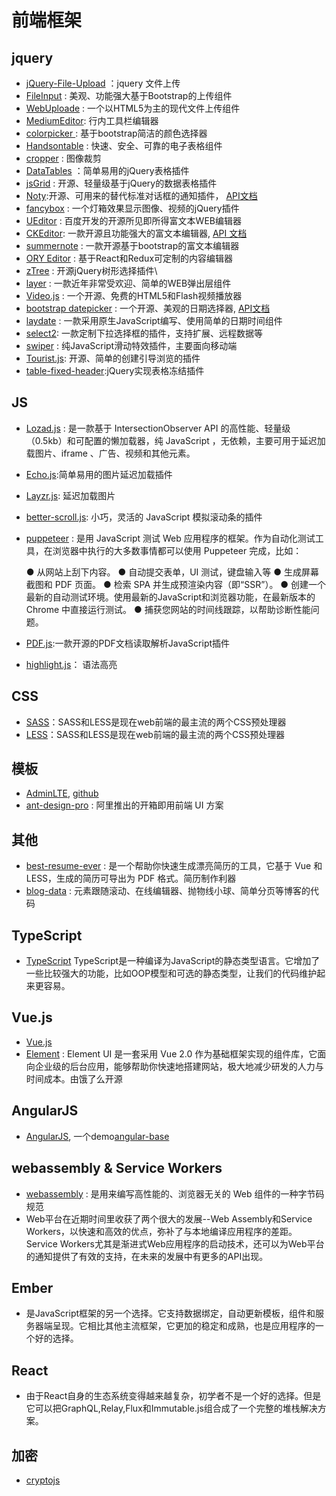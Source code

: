 # 前端框架

## jquery


- [jQuery-File-Upload](https://github.com/blueimp/jQuery-File-Upload)  ：jquery 文件上传
- [FileInput](http://plugins.krajee.com/file-input) : 美观、功能强大基于Bootstrap的上传组件
- [WebUploade](http://fex.baidu.com/webuploader/download.html) : 一个以HTML5为主的现代文件上传组件
- [MediumEditor](https://github.com/yabwe/medium-editor): 行内工具栏编辑器
- [colorpicker ](https://github.com/farbelous/bootstrap-colorpicker): 基于bootstrap简洁的颜色选择器
- [Handsontable](https://github.com/handsontable/handsontable) : 快速、安全、可靠的电子表格组件
- [cropper](https://github.com/fengyuanchen/cropper) : 图像裁剪
- [DataTables](https://github.com/DataTables/DataTables) ：简单易用的jQuery表格插件
- [jsGrid](https://github.com/tabalinas/jsgrid) : 开源、轻量级基于jQuery的数据表格插件
- [Noty](https://github.com/needim/noty):开源、可用来的替代标准对话框的通知插件， [API文档](https://ned.im/noty/)
- [fancybox](https://github.com/fancyapps/fancybox) : 一个灯箱效果显示图像、视频的jQuery插件
- [UEditor](http://ueditor.baidu.com/website/download.html) : 百度开发的开源所见即所得富文本WEB编辑器
- [CKEditor](https://ckeditor.com/download): 一款开源且功能强大的富文本编辑器, [API 文档](https://sdk.ckeditor.com/)
- [summernote](https://github.com/summernote/summernote/) : 一款开源基于bootstrap的富文本编辑器
- [ORY Editor](https://github.com/ory/editor) : 基于React和Redux可定制的内容编辑器
- [zTree](https://gitee.com/zTree/zTree_v3) : 开源jQuery树形选择插件\
- [layer](http://layer.layui.com/) : 一款近年非常受欢迎、简单的WEB弹出层组件
- [Video.js](https://github.com/videojs/video.js) : 一个开源、免费的HTML5和Flash视频播放器
- [bootstrap datepicker](https://github.com/uxsolutions/bootstrap-datepicker) : 一个开源、美观的日期选择器, [API文档](https://bootstrap-datepicker.readthedocs.io/en/latest/index.html)
- [laydate](https://github.com/sentsin/laydate/) : 一款采用原生JavaScript编写、使用简单的日期时间组件
- [select2](https://github.com/select2/select2/tags): 一款定制下拉选择框的插件，支持扩展、远程数据等
- [swiper](http://www.swiper.com.cn/) : 纯JavaScript滑动特效插件，主要面向移动端
- [Tourist.js](https://github.com/easelinc/tourist): 开源、简单的创建引导浏览的插件
- [table-fixed-header](https://github.com/markmalek/Fixed-Header-Table):jQuery实现表格冻结插件

## JS

- [Lozad.js](https://github.com/ApoorvSaxena/lozad.js) : 是一款基于 IntersectionObserver API 的高性能、轻量级（0.5kb）和可配置的懒加载器，纯 JavaScript ，无依赖，主要可用于延迟加载图片、iframe 、广告、视频和其他元素。
- [Echo.js](https://github.com/toddmotto/echo):简单易用的图片延迟加载插件
- [Layzr.js](https://github.com/callmecavs/layzr.js): 延迟加载图片
- [better-scroll.js](https://github.com/ustbhuangyi/better-scroll): 小巧，灵活的 JavaScript 模拟滚动条的插件
- [puppeteer](https://github.com/GoogleChrome/puppeteer) : 是用 JavaScript 测试 Web 应用程序的框架。作为自动化测试工具，在浏览器中执行的大多数事情都可以使用 Puppeteer 完成，比如：

    ● 从网站上刮下内容。
    ● 自动提交表单，UI 测试，键盘输入等
    ● 生成屏幕截图和 PDF 页面。
    ● 检索 SPA 并生成预渲染内容（即“SSR”）。
    ● 创建一个最新的自动测试环境。使用最新的JavaScript和浏览器功能，在最新版本的 Chrome 中直接运行测试。
    ● 捕获您网站的时间线跟踪，以帮助诊断性能问题。

- [PDF.js](https://github.com/mozilla/pdf.js):一款开源的PDF文档读取解析JavaScript插件
- [highlight.js](https://github.com/isagalaev/highlight.js)： 语法高亮


## CSS
- [SASS](http://sass-lang.com/)：SASS和LESS是现在web前端的最主流的两个CSS预处理器
- [LESS](http://lesscss.org/)：SASS和LESS是现在web前端的最主流的两个CSS预处理器


## 模板
- [AdminLTE](https://adminlte.io/), [github](https://github.com/almasaeed2010/AdminLTE)
- [ant-design-pro](https://github.com/ant-design/ant-design-pro) : 阿里推出的开箱即用前端 UI 方案

## 其他

- [best-resume-ever](https://github.com/salomonelli/best-resume-ever) : 是一个帮助你快速生成漂亮简历的工具，它基于 Vue 和 LESS，生成的简历可导出为 PDF 格式。简历制作利器
- [blog-data](https://github.com/accforgit/blog-data) : 元素跟随滚动、在线编辑器、抛物线小球、简单分页等博客的代码

## TypeScript
- [TypeScript](https://www.typescriptlang.org/) TypeScript是一种编译为JavaScript的静态类型语言。它增加了一些比较强大的功能，比如OOP模型和可选的静态类型，让我们的代码维护起来更容易。

## Vue.js
- [Vue.js](https://cn.vuejs.org/)
- [Element](http://element.eleme.io/#/zh-CN) : Element UI 是一套采用 Vue 2.0 作为基础框架实现的组件库，它面向企业级的后台应用，能够帮助你快速地搭建网站，极大地减少研发的人力与时间成本。由饿了么开源


## AngularJS
- [AngularJS](https://angularjs.org/), 一个demo[angular-base](https://github.com/liepeng328/angular-base)


## webassembly & Service Workers
- [webassembly](http://webassembly.org/) :  是用来编写高性能的、浏览器无关的 Web 组件的一种字节码规范
- Web平台在近期时间里收获了两个很大的发展--Web Assembly和Service Workers，以快速和高效的优点，弥补了与本地编译应用程序的差距。Service Workers尤其是渐进式Web应用程序的启动技术，还可以为Web平台的通知提供了有效的支持，在未来的发展中有更多的API出现。


## Ember
- 是JavaScript框架的另一个选择。它支持数据绑定，自动更新模板，组件和服务器端呈现。它相比其他主流框架，它更加的稳定和成熟，也是应用程序的一个好的选择。


## React
- 由于React自身的生态系统变得越来越复杂，初学者不是一个好的选择。但是它可以把GraphQL,Relay,Flux和Immutable.js组合成了一个完整的堆栈解决方案。


## 加密
- [cryptojs](https://github.com/brix/crypto-js)